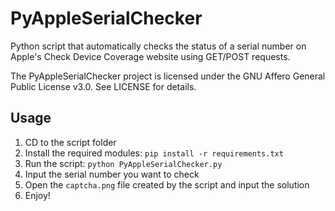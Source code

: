 # PyAppleSerialChecker

Python script that automatically checks the status of a serial number on Apple's Check Device Coverage website using GET/POST requests.

The PyAppleSerialChecker project is licensed under the GNU Affero General Public License v3.0. See LICENSE for details.

## Usage

1. CD to the script folder
2. Install the required modules: ```pip install -r requirements.txt```
3. Run the script: ```python PyAppleSerialChecker.py```
4. Input the serial number you want to check
5. Open the `captcha.png` file created by the script and input the solution
6. Enjoy!
